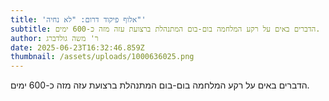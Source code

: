 ```yaml
---
title: 'אלוף פיקוד דרום: "לא נחיה"'
subtitle: הדברים באים על רקע המלחמה בום-בום המתנהלת ברצועת עזה מזה כ-600 ימים.
author: ר' משה גולדברג
date: 2025-06-23T16:32:46.859Z
thumbnail: /assets/uploads/1000636025.png
---
```

הדברים באים על רקע המלחמה בום-בום המתנהלת ברצועת עזה מזה כ-600 ימים.